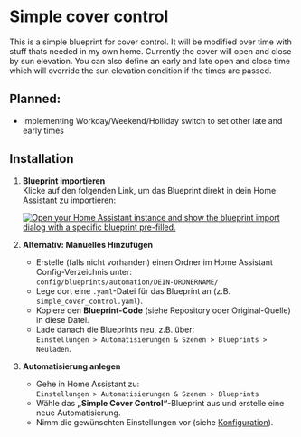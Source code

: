 # Simple cover control

This is a simple blueprint for cover control. It will be modified over time with stuff thats needed in my own home. Currently the cover will open and close by sun elevation. You can also define an early and late open and close time which will override the sun elevation condition if the times are passed. 

## Planned:

- Implementing Workday/Weekend/Holliday switch to set other late and early times

## Installation

1. **Blueprint importieren**  
   Klicke auf den folgenden Link, um das Blueprint direkt in dein Home Assistant zu importieren:
    
   [![Open your Home Assistant instance and show the blueprint import dialog with a specific blueprint pre-filled.](https://my.home-assistant.io/badges/blueprint_import.svg)](https://my.home-assistant.io/redirect/blueprint_import/?blueprint_url=https%3A%2F%2Fraw.githubusercontent.com%2Fkreativmonkey%2Fha-share%2Frefs%2Fheads%2Fmain%2Fblueprints%2Fautomation%2Fsimple_cover_control%2Fsimple_cover_control.yaml)

2. **Alternativ: Manuelles Hinzufügen**  
   - Erstelle (falls nicht vorhanden) einen Ordner im Home Assistant Config-Verzeichnis unter:  
     `config/blueprints/automation/DEIN-ORDNERNAME/`  
   - Lege dort eine `.yaml`-Datei für das Blueprint an (z.B. `simple_cover_control.yaml`).  
   - Kopiere den **Blueprint-Code** (siehe Repository oder Original-Quelle) in diese Datei.  
   - Lade danach die Blueprints neu, z.B. über:  
     `Einstellungen > Automatisierungen & Szenen > Blueprints > Neuladen`.

3. **Automatisierung anlegen**  
   - Gehe in Home Assistant zu:  
     `Einstellungen > Automatisierungen & Szenen > Blueprints`  
   - Wähle das **„Simple Cover Control“**-Blueprint aus und erstelle eine neue Automatisierung.  
   - Nimm die gewünschten Einstellungen vor (siehe [Konfiguration](#konfiguration)).